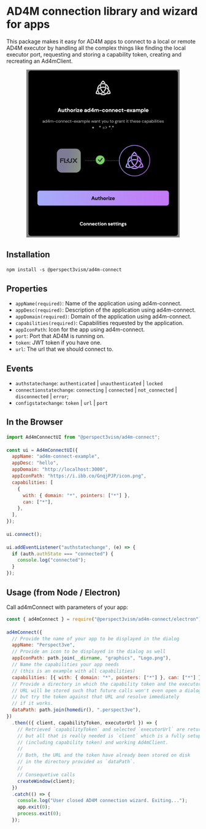 # AD4M connection library and wizard for apps

This package makes it easy for AD4M apps to connect to a local or remote AD4M executor by handling all the complex things like finding the local executor port, requesting and storing a capability token, creating and recreating an Ad4mClient.

<div style="text-align: center">
<img src="screenshots/Screenshot_executor_url.png" width="400"></img>
</div>

## Installation

`npm install -s @perspect3vism/ad4m-connect`

## Properties

- `appName(required)`: Name of the application using ad4m-connect.
- `appDesc(required)`: Description of the application using ad4m-connect.
- `appDomain(required)`: Domain of the application using ad4m-connect.
- `capabilities(required)`: Capabilities requested by the application.
- `appIconPath`: Icon for the app using ad4m-connect.
- `port`: Port that AD4M is running on.
- `token`: JWT token if you have one.
- `url`: The url that we should connect to.

## Events

- `authstatechange`: `authenticated` | `unauthenticated` | `locked`
- `connectionstatechange`: `connecting` | `connected` | `not_connected` | `disconnected` | `error`;
- `configstatechange`: `token` | `url` | `port`

## In the Browser

```js
import Ad4mConnectUI from "@perspect3vism/ad4m-connect";

const ui = Ad4mConnectUI({
  appName: "ad4m-connect-example",
  appDesc: "hello",
  appDomain: "http://localhost:3000",
  appIconPath: "https://i.ibb.co/GnqjPJP/icon.png",
  capabilities: [
    {
      with: { domain: "*", pointers: ["*"] },
      can: ["*"],
    },
  ],
});

ui.connect();

ui.addEventListener("authstatechange", (e) => {
  if (auth.authState === "connected") {
    console.log("connected");
  }
});
```

## Usage (from Node / Electron)

Call ad4mConnect with parameters of your app:

```js
const { ad4mConnect } = require("@perspect3vism/ad4m-connect/electron");

ad4mConnect({
  // Provide the name of your app to be displayed in the dialog
  appName: "Perspect3ve",
  // Provide an icon to be displayed in the dialog as well
  appIconPath: path.join(__dirname, "graphics", "Logo.png"),
  // Name the capabilities your app needs
  // (this is an example with all capabilities)
  capabilities: [{ with: { domain: "*", pointers: ["*"] }, can: ["*"] }],
  // Provide a directory in which the capability token and the executor
  // URL will be stored such that future calls won't even open a dialog
  // but try the token against that URL and resolve immediately
  // if it works.
  dataPath: path.join(homedir(), ".perspect3ve"),
})
  .then(({ client, capabilityToken, executorUrl }) => {
    // Retrieved `capabilityToken` and selected `executorUrl` are returned
    // but all that is really needed is `client` which is a fully setup
    // (including capability token) and working Ad4mClient.
    //
    // Both, the URL and the token have already been stored on disk
    // in the directory provided as `dataPath`.
    //
    // Consequetive calls
    createWindow(client);
  })
  .catch(() => {
    console.log("User closed AD4M connection wizard. Exiting...");
    app.exit(0);
    process.exit(0);
  });
```
